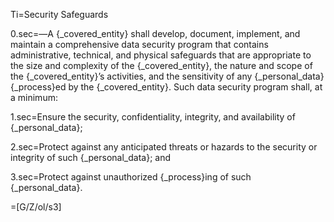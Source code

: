 Ti=Security Safeguards

0.sec=—A {_covered_entity} shall develop, document, implement, and maintain a comprehensive data security program that contains administrative, technical, and physical safeguards that are appropriate to the size and complexity of the {_covered_entity}, the nature and scope of the {_covered_entity}’s activities, and the sensitivity of any {_personal_data} {_process}ed by the {_covered_entity}. Such data security program shall, at a minimum:

1.sec=Ensure the security, confidentiality, integrity, and availability of {_personal_data};

2.sec=Protect against any anticipated threats or hazards to the security or integrity of such {_personal_data}; and

3.sec=Protect against unauthorized {_process}ing of such {_personal_data}.

=[G/Z/ol/s3]


